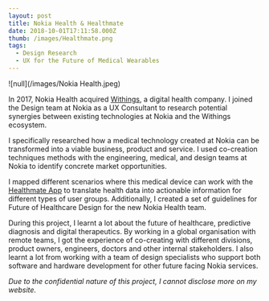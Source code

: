 ```yaml
---
layout: post
title: Nokia Health & Healthmate
date: 2018-10-01T17:11:58.000Z
thumb: /images/Healthmate.png
tags:
  - Design Research
  - UX for the Future of Medical Wearables
---
```

![null](/images/Nokia Health.jpeg)

In 2017, Nokia Health acquired [Withings](https://www.withings.com/fi/en/store?gclid=CjwKCAjwtO7qBRBQEiwAl5WC27MZ7qJt8TCCiqUX-OjK3qLZokRXGbK1cFmMVfE4W_Abd0zMiqsuQRoCZnAQAvD_BwE&gclsrc=aw.ds), a digital health company. I joined the Design team at Nokia as a UX Consultant to research potential synergies between existing technologies at Nokia and the Withings ecosystem.

I specifically researched how a medical technology created at Nokia can be transformed into a viable business, product and service. I used co-creation techniques methods with the engineering, medical, and design teams at Nokia to identify concrete market opportunities.

I mapped different scenarios where this medical device can work with the [Healthmate App](https://apps.apple.com/us/app/withings-health-mate/id542701020) to translate health data into actionable information for different types of user groups. Additionally, I created a set of guidelines for Future of Healthcare Design for the new Nokia Health team.

During this project, I learnt a lot about the future of healthcare, predictive diagnosis and digital therapeutics. By working in a global organisation with remote teams, I got the experience of co-creating with different divisions, product owners, engineers, doctors and other internal stakeholders. I also learnt a lot from working with a team of design specialists who support both software and hardware development for other future facing Nokia services.

*Due to the confidential nature of this project, I cannot disclose more on my website.*
